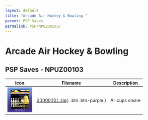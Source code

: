 ```yaml
---
layout: default
title: "Arcade Air Hockey & Bowling "
parent: PSP Saves
permalink: PSP/NPUZ00103/
---
```

# Arcade Air Hockey & Bowling 

## PSP Saves - NPUZ00103

| Icon | Filename | Description |
|------|----------|-------------|
| ![Arcade Air Hockey & Bowling ](ICON0.PNG) | [00000101.zip](00000101.zip){: .btn .btn-purple } | All cups cleare |
